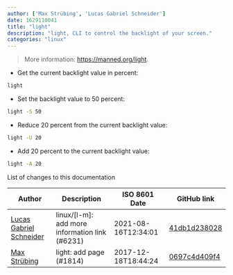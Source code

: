 ```yaml
---
author: ['Max Strübing', 'Lucas Gabriel Schneider']
date: 1629110041
title: "light"
description: "light, CLI to control the backlight of your screen."
categories: "linux"
---
```

> More information: <https://manned.org/light>.

- Get the current backlight value in percent:

```bash
light
```

- Set the backlight value to 50 percent:

```bash
light -S 50
```

- Reduce 20 percent from the current backlight value:

```bash
light -U 20
```

- Add 20 percent to the current backlight value:

```bash
light -A 20
```
List of changes to this documentation


Author | Description | ISO 8601 Date | GitHub link
------|-----|-----|-----
[Lucas Gabriel Schneider](mailto:casdpa@gmail.com) | linux/[l-m]: add more information link (#6231) | 2021-08-16T12:34:01 | [41db1d238028](https://github.com/tldr-pages/tldr/commit/41db1d2380286234a89aaa2131d8e1d1c531b850)
[Max Strübing](mailto:mxstrbng@gmail.com) | light: add page (#1814) | 2017-12-18T18:44:24 | [0697c4d409f4](https://github.com/tldr-pages/tldr/commit/0697c4d409f4aae0adffcac5dccef9b9b72f940d)

